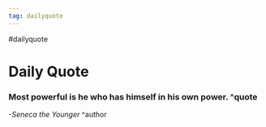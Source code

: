 ```yaml
---
tag: dailyquote
---
```


#dailyquote

# Daily Quote

### Most powerful is he who has himself in his own power. ^quote
*-Seneca the Younger* ^author
